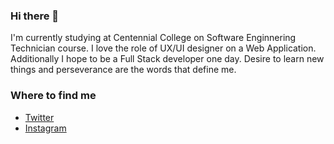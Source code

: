 ### Hi there 👋

<!--
**CamilaNieto-Centennial/CamilaNieto-Centennial** is a ✨ _special_ ✨ repository because its `README.md` (this file) appears on your GitHub profile.-->

I'm currently studying at Centennial College on Software Enginnering Technician course.
I love the role of UX/UI designer on a Web Application. Additionally I hope to be a Full Stack developer one day.
Desire to learn new things and perseverance are the words that define me.

### Where to find me

- [Twitter](https://twitter.com/Camila84071589)
- [Instagram](https://www.instagram.com/camilanieto4444/)
